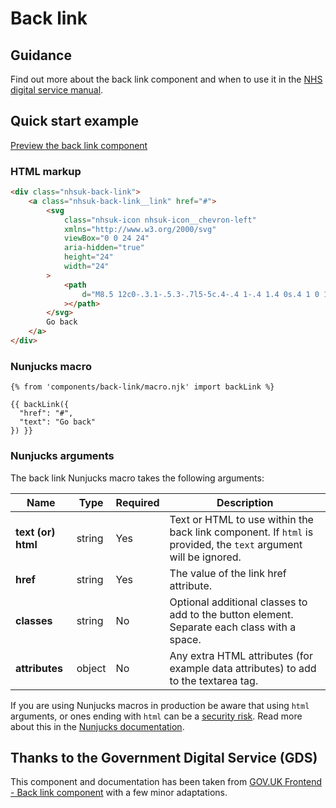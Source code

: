 # Back link

## Guidance

Find out more about the back link component and when to use it in the [NHS digital service manual](https://service-manual.nhs.uk/design-system/components/back-link).

## Quick start example

[Preview the back link component](https://nhsuk.github.io/nhsuk-frontend/components/back-link/index.html)

### HTML markup

```html
<div class="nhsuk-back-link">
	<a class="nhsuk-back-link__link" href="#">
		<svg
			class="nhsuk-icon nhsuk-icon__chevron-left"
			xmlns="http://www.w3.org/2000/svg"
			viewBox="0 0 24 24"
			aria-hidden="true"
			height="24"
			width="24"
		>
			<path
				d="M8.5 12c0-.3.1-.5.3-.7l5-5c.4-.4 1-.4 1.4 0s.4 1 0 1.4L10.9 12l4.3 4.3c.4.4.4 1 0 1.4s-1 .4-1.4 0l-5-5c-.2-.2-.3-.4-.3-.7z"
			></path>
		</svg>
		Go back
	</a>
</div>
```

### Nunjucks macro

```
{% from 'components/back-link/macro.njk' import backLink %}

{{ backLink({
  "href": "#",
  "text": "Go back"
}) }}
```

### Nunjucks arguments

The back link Nunjucks macro takes the following arguments:

| Name               | Type   | Required | Description                                                                                                     |
| ------------------ | ------ | -------- | --------------------------------------------------------------------------------------------------------------- |
| **text (or) html** | string | Yes      | Text or HTML to use within the back link component. If `html` is provided, the `text` argument will be ignored. |
| **href**           | string | Yes      | The value of the link href attribute.                                                                           |
| **classes**        | string | No       | Optional additional classes to add to the button element. Separate each class with a space.                     |
| **attributes**     | object | No       | Any extra HTML attributes (for example data attributes) to add to the textarea tag.                             |

If you are using Nunjucks macros in production be aware that using `html` arguments, or ones ending with `html` can be a [security risk](https://developer.mozilla.org/en-US/docs/Glossary/Cross-site_scripting). Read more about this in the [Nunjucks documentation](https://mozilla.github.io/nunjucks/api.html#user-defined-templates-warning).

## Thanks to the Government Digital Service (GDS)

This component and documentation has been taken from [GOV.UK Frontend - Back link component](https://github.com/alphagov/govuk-frontend/tree/master/package/govuk/components/back-link) with a few minor adaptations.
